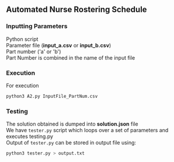 ## Automated Nurse Rostering Schedule

### Inputting Parameters

Python script </br>
Parameter file (**input_a.csv** or **input_b.csv**) </br>
Part number ('a' or 'b')</br>
Part Number is combined in the name of the input file </br>


### Execution

For execution
```sh
python3 A2.py InputFile_PartNum.csv
```

### Testing 

The solution obtained is dumped into **solution.json** file </br>
We have `tester.py` script which loops over a set of parameters and executes testing.py </br>
Output of `tester.py` can be stored in output file using:
```sh
python3 tester.py > output.txt
```

